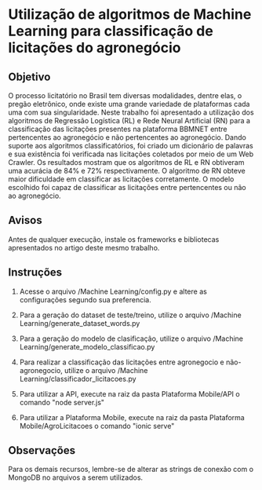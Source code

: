 # Utilização de algoritmos de Machine Learning para classificação de licitações do agronegócio

## Objetivo
O processo licitatório no Brasil tem diversas modalidades, dentre elas, o pregão eletrônico, onde existe uma grande variedade de plataformas cada uma com sua singularidade. Neste trabalho foi apresentado a utilização dos algoritmos de Regressão Logística (RL) e Rede Neural Artificial (RN) para a classificação das licitações presentes na plataforma BBMNET entre pertencentes ao agronegócio e não pertencentes ao agronegócio. Dando suporte aos algoritmos classificatórios, foi criado um dicionário de palavras e sua existência foi verificada nas licitações coletados por meio de um Web Crawler. Os resultados mostram que os algoritmos de RL e RN obtiveram uma acurácia de 84% e 72% respectivamente. O algoritmo de RN obteve maior dificuldade em classificar as licitações corretamente. O modelo escolhido foi capaz de classificar as licitações entre pertencentes ou não ao agronegócio.

## Avisos

Antes de qualquer execução, instale os frameworks e bibliotecas apresentados no artigo deste mesmo trabalho.

## Instruções

1. Acesse o arquivo /Machine Learning/config.py e altere as configurações segundo sua preferencia.

2. Para a geração do dataset de teste/treino, utilize o arquivo /Machine Learning/generate_dataset_words.py

3. Para a geração do modelo de clasificação, utilize o arquivo /Machine Learning/generate_modelo_classificao.py

4. Para realizar a classificação das licitações entre agronegocio e não-agronegocio, utilize o arquivo /Machine Learning/classificador_licitacoes.py

5. Para utilizar a API, execute na raiz da pasta Plataforma Mobile/API o comando "node server.js"

6. Para utilizar a Plataforma Mobile, execute na raiz da pasta Plataforma Mobile/AgroLicitacoes o comando "ionic serve"

## Observações

Para os demais recursos, lembre-se de alterar as strings de conexão com o MongoDB no arquivos a serem utilizados.